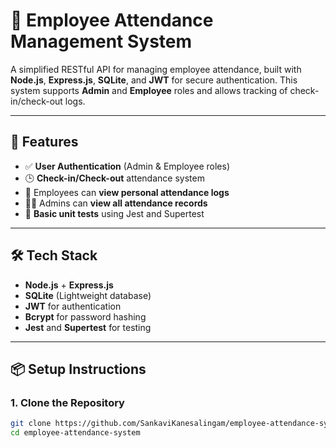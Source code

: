 # 🧪 Employee Attendance Management System

A simplified RESTful API for managing employee attendance, built with **Node.js**, **Express.js**, **SQLite**, and **JWT** for secure authentication. This system supports **Admin** and **Employee** roles and allows tracking of check-in/check-out logs.

---

## 🚀 Features

- ✅ **User Authentication** (Admin & Employee roles)
- 🕒 **Check-in/Check-out** attendance system
- 👤 Employees can **view personal attendance logs**
- 🧑‍💼 Admins can **view all attendance records**
- 🧪 **Basic unit tests** using Jest and Supertest

---

## 🛠️ Tech Stack

- **Node.js** + **Express.js**
- **SQLite** (Lightweight database)
- **JWT** for authentication
- **Bcrypt** for password hashing
- **Jest** and **Supertest** for testing

---

## 📦 Setup Instructions

### 1. Clone the Repository
```bash
git clone https://github.com/SankaviKanesalingam/employee-attendance-system.git
cd employee-attendance-system
